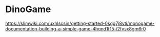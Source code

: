 # DinoGame
 
https://slimwiki.com/uxhlscsin/getting-started-0sgg7j8vti/monogame-documentation-building-a-simple-game-4hqnd1f15-i2fvsx8gm6r0
